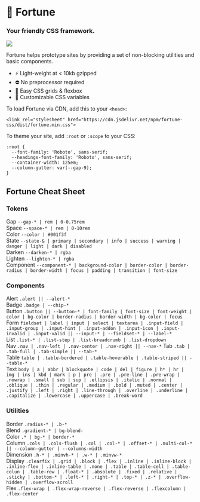 # 🔮 Fortune

### Your friendly CSS framework.  
[![](https://data.jsdelivr.com/v1/package/npm/fortune-css/badge)](https://www.jsdelivr.com/package/npm/fortune-css)

Fortune helps prototype sites by providing a set of non-blocking utilities and basic components.

- ⚡️  Light-weight at < 10kb gzipped
- ⛔️  No preprocessor required
- 📐  Easy CSS grids & flexbox
- 🌈  Customizable CSS variables

To load Fortune via CDN, add this to your `<head>`:  
```
<link rel="stylesheet" href="https://cdn.jsdelivr.net/npm/fortune-css/dist/fortune.min.css">
```  

To theme your site, add `:root` or `:scope` to your CSS:
```
:root {
  --font-family: 'Roboto', sans-serif;
  --headings-font-family: 'Roboto', sans-serif;
  --container-width: 125em;
  --column-gutter: var(--gap-9);
}
```

## Fortune Cheat Sheet

### Tokens

Gap `--gap-* | rem | 0-0.75rem`  
Space `--space-* | rem | 0-10rem`  
Color `--color | #001f3f`  
State `--state-& | primary | secondary | info | success | warning | danger | light | dark | disabled`  
Darken `--darken-* | rgba`  
Lighten `--lighten-* | rgba`  
Component `--component-* | background-color | border-color | border-radius | border-width | focus | padding | transition | font-size`

### Components
Alert `.alert || --alert-*`  
Badge `.badge | --chip-*`  
Button `.button || --button-* | font-family | font-size | font-weight | color | bg-color | border-radius | border-width | bg-color | focus`  
Form `fieldset | label | input | select | textarea | .input-field | .input-group | .input-hint | .input-addon | .input-icon | .input-invalid | .input-valid || --input-* | --fieldset-* | --label-*`  
List `.list-* | .list-step | .list-breadcrumb | .list-dropdown`  
Nav `.nav | .nav-left | .nav-center | .nav-right || --nav-*`
Tab `.tab | .tab-full | .tab-simple || --tab-*`  
Table `table | .table-bordered | .table-hoverable | .table-striped || --table-*`  
Text `body | a | abbr | blockquote | code | del | figure | h* | hr | img | ins | kbd | mark | p | pre | .pre | .pre-line | .pre-wrap | .nowrap | .small | sub | sup | .ellipsis | .italic | .normal | .oblique | .thin | .regular | .medium | .bold | .muted | .center | .justify | .left | .right | .line-through | .overline | .underline | .capitalize | .lowercase | .uppercase | .break-word`  

### Utilities
Border `.radius-* | .b-*`  
Blend `.gradient-* | bg-blend-`  
Color `.* | bg-* | border-*`  
Column `.cols | .cols-flush | .col | .col-* | .offset-* | .multi-col-* || --column-gutter | --columns-width`  
Dimension `.h-* | .minvh-* | .w-* | .minvw-*`  
Display `.clearfix | .grid | .block | .flex | .inline | .inline-block | .inline-flex | .inline-table | .none | .table | .table-cell | .table-colun | .table-row | .float-* | .absolute | .fixed | .relative | .sticky | .bottom-* | .left-* | .right-* | .top-* | .z-* | .overflow-hidden | .overflow-scroll`  
Flex `.flex-wrap | .flex-wrap-reverse | .flex-reverse | .flexcolumn | .flex-center`
